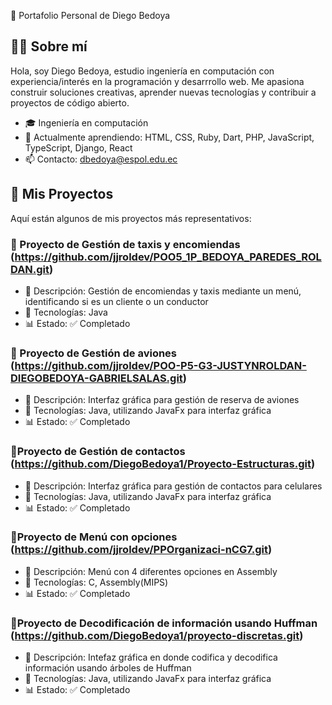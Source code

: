 💼 Portafolio Personal de Diego Bedoya

## 👨‍💻 Sobre mí

Hola, soy Diego Bedoya, estudio ingeniería en computación con experiencia/interés en la programación y desarrrollo web. Me apasiona construir soluciones creativas, aprender nuevas tecnologías y contribuir a proyectos de código abierto.

- 🎓 Ingeniería en computación
- 🌱 Actualmente aprendiendo: HTML, CSS, Ruby, Dart, PHP, JavaScript, TypeScript, Django, React
- 📫 Contacto: dbedoya@espol.edu.ec

  
## 🚀 Mis Proyectos

Aquí están algunos de mis proyectos más representativos:

### 📘 Proyecto de Gestión de taxis y encomiendas (https://github.com/jjroldev/POO5_1P_BEDOYA_PAREDES_ROLDAN.git)
- 📝 Descripción: Gestión de encomiendas y taxis mediante un menú, identificando si es un cliente o un conductor
- 🚀 Tecnologías: Java
- 📊 Estado: ✅ Completado

### 📗 Proyecto de Gestión de aviones (https://github.com/jjroldev/POO-P5-G3-JUSTYNROLDAN-DIEGOBEDOYA-GABRIELSALAS.git)
- 📝 Descripción: Interfaz gráfica para gestión de reserva de aviones
- 🚀 Tecnologías: Java, utilizando JavaFx para interfaz gráfica
- 📊 Estado: ✅ Completado

### 📗Proyecto de Gestión de contactos (https://github.com/DiegoBedoya1/Proyecto-Estructuras.git)
- 📝 Descripción: Interfaz gráfica para gestión de contactos para celulares
- 🚀 Tecnologías: Java, utilizando JavaFx para interfaz gráfica
- 📊 Estado: ✅ Completado

### 📗Proyecto de Menú con opciones (https://github.com/jjroldev/PPOrganizaci-nCG7.git)
- 📝 Descripción: Menú con 4 diferentes opciones en Assembly
- 🚀 Tecnologías: C, Assembly(MIPS)
- 📊 Estado: ✅ Completado

### 📗Proyecto de Decodificación de información usando Huffman (https://github.com/DiegoBedoya1/proyecto-discretas.git)
- 📝 Descripción: Intefaz gráfica en donde codifica y decodifica información usando árboles de Huffman
- 🚀 Tecnologías: Java, utilizando JavaFx para interfaz gráfica
- 📊 Estado: ✅ Completado

  


